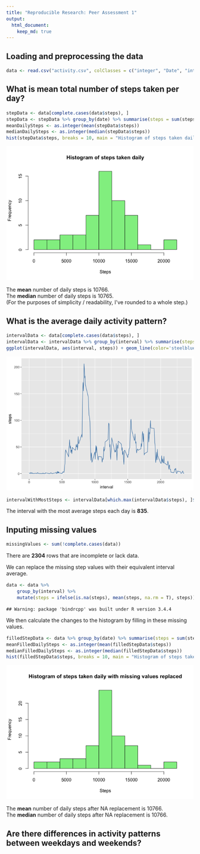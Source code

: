 ```yaml
---
title: "Reproducible Research: Peer Assessment 1"
output: 
  html_document:
    keep_md: true
---
```



## Loading and preprocessing the data


```r
data <- read.csv("activity.csv", colClasses = c("integer", "Date", "integer"))
```

## What is mean total number of steps taken per day?

```r
stepData <- data[complete.cases(data$steps), ]
stepData <- stepData %>% group_by(date) %>% summarise(steps = sum(steps))
meanDailySteps <- as.integer(mean(stepData$steps))
medianDailySteps <- as.integer(median(stepData$steps))
hist(stepData$steps, breaks = 10, main = "Histogram of steps taken daily", xlab = "Steps", col="lightgreen")
```

![](PA1_template_files/figure-html/unnamed-chunk-3-1.png)<!-- -->

The **mean** number of daily steps is 10766.  
The **median** number of daily steps is 10765.  
(For the purposes of simplicity / readability, I've rounded to a whole step.)  

## What is the average daily activity pattern?

```r
intervalData <- data[complete.cases(data$steps), ]
intervalData <- intervalData %>% group_by(interval) %>% summarise(steps = mean(steps))
ggplot(intervalData, aes(interval, steps)) + geom_line(color='steelblue')
```

![](PA1_template_files/figure-html/unnamed-chunk-4-1.png)<!-- -->

```r
intervalWithMostSteps <- intervalData[which.max(intervalData$steps), ]$interval
```

The interval with the most average steps each day is **835**.

## Inputing missing values

```r
missingValues <- sum(!complete.cases(data)) 
```
There are **2304** rows that are incomplete or lack data.

We can replace the missing step values with their equivalent interval average. 


```r
data <- data %>% 
    group_by(interval) %>% 
    mutate(steps = ifelse(is.na(steps), mean(steps, na.rm = T), steps))
```

```
## Warning: package 'bindrcpp' was built under R version 3.4.4
```

We then calculate the changes to the histogram by filling in these missing values.


```r
filledStepData <- data %>% group_by(date) %>% summarise(steps = sum(steps))
meanFilledDailySteps <- as.integer(mean(filledStepData$steps))
medianFilledDailySteps <- as.integer(median(filledStepData$steps))
hist(filledStepData$steps, breaks = 10, main = "Histogram of steps taken daily with missing values replaced", xlab = "Steps", col="lightgreen")
```

![](PA1_template_files/figure-html/unnamed-chunk-7-1.png)<!-- -->

The **mean** number of daily steps after NA replacement is 10766.  
The **median** number of daily steps after NA replacement is 10766.  


## Are there differences in activity patterns between weekdays and weekends?
